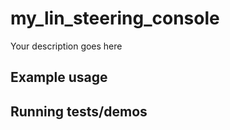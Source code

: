 # my_lin_steering_console

Your description goes here

## Example usage

## Running tests/demos
    